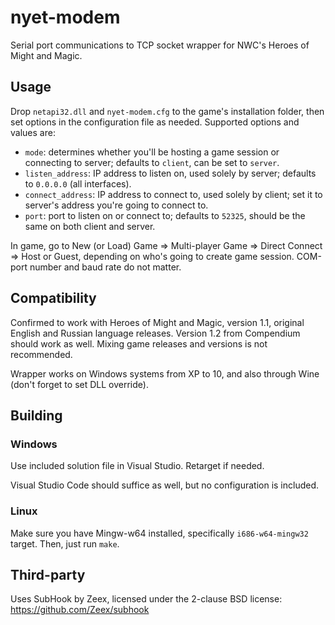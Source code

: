 # nyet-modem
Serial port communications to TCP socket wrapper for NWC's Heroes of Might and Magic.

## Usage
Drop `netapi32.dll` and `nyet-modem.cfg` to the game's installation folder, then set options in the configuration file as needed. Supported options and values are:
- `mode`: determines whether you'll be hosting a game session or connecting to server; defaults to `client`, can be set to `server`.
- `listen_address`: IP address to listen on, used solely by server; defaults to `0.0.0.0` (all interfaces).
- `connect_address`: IP address to connect to, used solely by client; set it to server's address you're going to connect to.
- `port`: port to listen on or connect to; defaults to `52325`, should be the same on both client and server.

In game, go to New (or Load) Game => Multi-player Game => Direct Connect => Host or Guest, depending on who's going to create game session. COM-port number and baud rate do not matter.

## Compatibility
Confirmed to work with Heroes of Might and Magic, version 1.1, original English and Russian language releases. Version 1.2 from Compendium should work as well. Mixing game releases and versions is not recommended.

Wrapper works on Windows systems from XP to 10, and also through Wine (don't forget to set DLL override).

## Building
### Windows
Use included solution file in Visual Studio. Retarget if needed.

Visual Studio Code should suffice as well, but no configuration is included.

### Linux
Make sure you have Mingw-w64 installed, specifically `i686-w64-mingw32` target. Then, just run `make`.

## Third-party
Uses SubHook by Zeex, licensed under the 2-clause BSD license: https://github.com/Zeex/subhook
